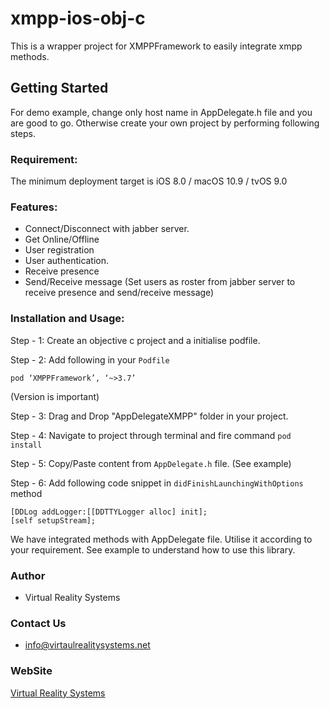 # xmpp-ios-obj-c
This is a wrapper project for XMPPFramework to easily integrate xmpp methods.

## Getting Started

For demo example, change only host name in AppDelegate.h file and you are good to go. Otherwise create your own project by performing following steps.

### Requirement:

The minimum deployment target is iOS 8.0 / macOS 10.9 / tvOS 9.0

### Features:

* Connect/Disconnect with jabber server.
* Get Online/Offline
* User registration
* User authentication.
* Receive presence 
* Send/Receive message (Set users as roster from jabber server to receive presence and send/receive message)

### Installation and Usage:

Step - 1: Create an objective c project and a initialise podfile.

Step - 2: Add following in your ```Podfile```
```
pod ‘XMPPFramework’, ‘~>3.7’
```
(Version is important) 
	
Step - 3: Drag and Drop "AppDelegateXMPP" folder in your project.

Step - 4: Navigate to project through terminal and fire command ```pod install```

Step - 5: Copy/Paste content from ```AppDelegate.h``` file. (See example)

Step - 6: Add following code snippet in ```didFinishLaunchingWithOptions``` method
```
[DDLog addLogger:[[DDTTYLogger alloc] init];
[self setupStream];
```

We have integrated methods with AppDelegate file. Utilise it according to your requirement. See example to understand how to use this library.

### Author
- Virtual Reality Systems

### Contact Us
- info@virtaulrealitysystems.net

### WebSite
[Virtual Reality Systems](http://www.virtualrealitysystems.net/site/)

